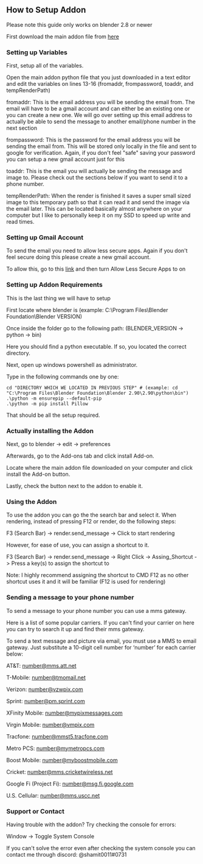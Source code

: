 ## How to Setup Addon
Please note this guide only works on blender 2.8 or newer

First download the main addon file from [here](https://github.com/shamit05/blender-addon-send_message/blob/main/render_send_message_after_render.py)

### Setting up Variables

First, setup all of the variables.

Open the main addon python file that you just downloaded in a text editor and edit the variables on lines 13-16 (fromaddr, frompassword, toaddr, and tempRenderPath)

fromaddr: This is the email address you will be sending the email from. The email will have to be a gmail account and can either be an existing one or you can create a new one. We will go over setting up this email address to actually be able to send the message to another email/phone number in the next section

frompassword: This is the password for the email address you will be sending the email from. This will be stored only locally in the file and sent to google for verification. Again, if you don't feel "safe" saving your password you can setup a new gmail account just for this

toaddr: This is the email you will actually be sending the message and image to. Please check out the sections below if you want to send it to a phone number.

tempRenderPath: When the render is finished it saves a super small sized image to this temporary path so that it can read it and send the image via the email later. This can be located basically almost anywhere on your computer but I like to personally keep it on my SSD to speed up write and read times.

### Setting up Gmail Account

To send the email you need to allow less secure apps. Again if you don't feel secure doing this please create a new gmail account.

To allow this, go to this [link](https://myaccount.google.com/lesssecureapps) and then turn Allow Less Secure Apps to on

### Setting up Addon Requirements

This is the last thing we will have to setup

First locate where blender is (example: C:\Program Files\Blender Foundation\Blender VERSION)

Once inside the folder go to the following path: (BLENDER_VERSION -> python -> bin)

Here you should find a python executable. If so, you located the correct directory.

Next, open up windows powershell as administrator.

Type in the following commands one by one:
```
cd "DIRECTORY WHICH WE LOCATED IN PREVIOUS STEP" # (example: cd "C:\Program Files\Blender Foundation\Blender 2.90\2.90\python\bin")
.\python -m ensurepip --default-pip
.\python -m pip install Pillow
```

That should be all the setup required.

### Actually installing the Addon

Next, go to blender -> edit -> preferences

Afterwards, go to the Add-ons tab and click install Add-on. 

Locate where the main addon file downloaded on your computer and click install the Add-on button.

Lastly, check the button next to the addon to enable it.

### Using the Addon

To use the addon you can go the the search bar and select it. When rendering, instead of pressing F12 or render, do the following steps:

F3 (Search Bar) -> render.send_message -> Click to start rendering

However, for ease of use, you can assign a shortcut to it.

F3 (Search Bar) -> render.send_message -> Right Click -> Assing_Shortcut -> Press a key(s) to assign the shortcut to

Note: I highly recommend assigning the shortcut to CMD F12 as no other shortcut uses it and it will be familiar (F12 is used for rendering)

### Sending a message to your phone number

To send a message to your phone number you can use a mms gateway.

Here is a list of some popular carriers. If you can't find your carrier on here you can try to search it up and find their mms gateway.

To send a text message and picture via email, you must use a MMS to email gateway. Just substitute a 10-digit cell number for ‘number’ for each carrier below:

AT&T: number@mms.att.net

T-Mobile: number@tmomail.net

Verizon: number@vzwpix.com

Sprint: number@pm.sprint.com

XFinity Mobile: number@mypixmessages.com

Virgin Mobile: number@vmpix.com

Tracfone: number@mmst5.tracfone.com

Metro PCS: number@mymetropcs.com

Boost Mobile: number@myboostmobile.com

Cricket: number@mms.cricketwireless.net

Google Fi (Project Fi): number@msg.fi.google.com

U.S. Cellular: number@mms.uscc.net


### Support or Contact

Having trouble with the addon? Try checking the console for errors: 

Window -> Toggle System Console

If you can't solve the error even after checking the system console you can contact me through discord: @shamit0011#0731
